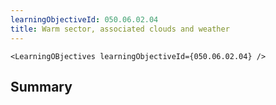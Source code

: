 ```yaml
---
learningObjectiveId: 050.06.02.04
title: Warm sector, associated clouds and weather
---
```


```tsx eval
<LearningOBjectives learningObjectiveId={050.06.02.04} />
```

## Summary
